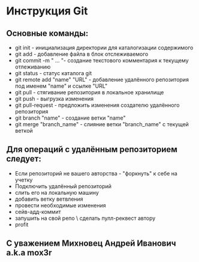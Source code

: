 # Инструкция Git
## Основные команды:

* git init - инициализация директории для каталогизации содержимого
* git add  - добавление файла в блок отслеживаемого
* git commit -m " ... "- создание текстового комментария к текущему отлеживанию
* git status - статус каталога git
* git remote add "name" "URL" - добавление удалённого репозитория под именем "name" и ссылке "URL"
* git pull - стягивание репозитория в локальное хранилище
* git push - выгрузка изменения
* git pull-request - предложить изменения создателю удалённого репозитория
* git branch "name" - создание ветки "name"
* git merge "branch_name" - слияние ветки "branch_name" с текущей веткой


## Для операций с удалённым репозиторием следует:

+ Если репозиторий не вашего авторства - "форкнуть" к себе на учетку
+ Подключить удалённый репозиторий
+ слить его на локальную машину
+ добавить ветку ветвления
+ провести необходимые изменения
+ сейв-адд-коммит
+ запушить на свой репо \ сделать пулл-реквест автору
+ profit

## С уважением Михновец Андрей Иванович a.k.a mox3r